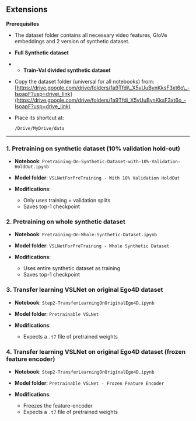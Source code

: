 

## Extensions

**Prerequisites**
* The dataset folder contains all necessary video features, GloVe embeddings and 2 version of synthetic dataset.
* **Full Synthetic dataset**
* * **Train-Val divided synthetic dataset**
* Copy the dataset folder (universal for all notebooks) from:
  [https://drive.google.com/drive/folders/1a9Tfdi\_X5vUuBynKksF3xt6o\_-IsoapF?usp=drive\_link](https://drive.google.com/drive/folders/1a9Tfdi_X5vUuBynKksF3xt6o_-IsoapF?usp=drive_link)
* Place its shortcut at:

  ```
  /Drive/MyDrive/data
  ```

---

### 1. Pretraining on synthetic dataset (10% validation hold-out)

* **Notebook**: `Pretraining-On-Synthetic-Dataset-with-10%-Validation-HoldOut.ipynb`
* **Model folder**: `VSLNetForPreTraining - With 10% Validation HoldOut`
* **Modifications**:

  * Only uses training + validation splits
  * Saves top-1 checkpoint

### 2. Pretraining on whole synthetic dataset

* **Notebook**: `Pretraining-On-Whole-Synthetic-Dataset.ipynb`
* **Model folder**: `VSLNetForPreTraining - Whole Synthetic Dataset`
* **Modifications**:

  * Uses entire synthetic dataset as training
  * Saves top-1 checkpoint

### 3. Transfer learning VSLNet on original Ego4D dataset

* **Notebook**: `Step2-TransferLearningOnOriginalEgo4D.ipynb`
* **Model folder**: `Pretrainable VSLNet`
* **Modifications**:

  * Expects a `.t7` file of pretrained weights

### 4. Transfer learning VSLNet on original Ego4D dataset (frozen feature encoder)

* **Notebook**: `Step2-TransferLearningOnOriginalEgo4D.ipynb`
* **Model folder**: `Pretrainable VSLNet - Frozen Feature Encoder`
* **Modifications**:

  * Freezes the feature-encoder
  * Expects a `.t7` file of pretrained weights


